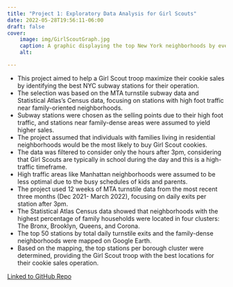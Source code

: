 ```yaml
---
title: "Project 1: Exploratory Data Analysis for Girl Scouts"
date: 2022-05-28T19:56:11-06:00
draft: false
cover:
    image: img/GirlScoutGraph.jpg
    caption: A graphic displaying the top New York neighborhoods by evening foot traffic.
    alt:

---
```


* This project aimed to help a Girl Scout troop maximize their cookie sales by identifying the best NYC subway stations for their operation.
* The selection was based on the MTA turnstile subway data and Statistical Atlas’s Census data, focusing on stations with high foot traffic near family-oriented neighborhoods.
* Subway stations were chosen as the selling points due to their high foot traffic, and stations near family-dense areas were assumed to yield higher sales.
* The project assumed that individuals with families living in residential neighborhoods would be the most likely to buy Girl Scout cookies.
* The data was filtered to consider only the hours after 3pm, considering that Girl Scouts are typically in school during the day and this is a high-traffic timeframe.
* High traffic areas like Manhattan neighborhoods were assumed to be less optimal due to the busy schedules of kids and parents.
* The project used 12 weeks of MTA turnstile data from the most recent three months (Dec 2021- March 2022), focusing on daily exits per station after 3pm.
* The Statistical Atlas Census data showed that neighborhoods with the highest percentage of family households were located in four clusters: The Bronx, Brooklyn, Queens, and Corona.
* The top 50 stations by total daily turnstile exits and the family-dense neighborhoods were mapped on Google Earth.
* Based on the mapping, the top stations per borough cluster were determined, providing the Girl Scout troop with the best locations for their cookie sales operation.

[Linked to GitHub Repo](https://github.com/apeterson321/EDA_Girl_Scout_Project)

